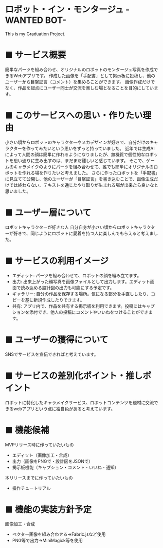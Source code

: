 # ロボット・イン・モンタージュ -WANTED BOT-
This is my Graduation Project.

# ■ サービス概要
簡単なパーツを組み合わせ、オリジナルのロボットのモンタージュ写真を作成できるWebアプリです。
作成した画像を「手配書」として掲示板に投稿し、他のユーザーから目撃証言（コメント）を集めることができます。
画像作成だけでなく、作品を起点にユーザー同士が交流を楽しむ場となることを目的にしています。


# ■ このサービスへの思い・作りたい理由
小さい頃からロボットのキャラクターやメカデザインが好きで、自分だけのキャラクターを作ってみたいという思いをずっと持っていました。
近年では生成AIによって人間の顔は簡単に作れるようになりましたが、無機質で個性的なロボットを思い通りに生み出すのは、まだまだ難しいと感じています。
そこで、ゲームのキャラメイクのようにパーツを組み合わせて、誰でも簡単にオリジナルのロボットを作れる場を作りたいと考えました。
さらに作ったロボットを「手配書」に見立てて公開し、他のユーザーが「目撃証言」を書き込むことで、画像生成だけでは終わらない、テキストを通じたやり取りが生まれる場が出来たら良いなと思いました。


# ■ ユーザー層について
ロボットキャラクターが好きな人
自分自身が小さい頃からロボットキャラクターが好きで、同じようにロボットに愛着を持つ人に楽しんでもらえると考えました。


# ■ サービスの利用イメージ
* エディット: パーツを組み合わせて、ロボットの顔を組み立てます。
* 出力: 出来上がった顔写真を画像ファイルとして出力します。エディット画面で読み込める設計図の出力も可能にする予定です。
* ギャラリー: 自分の作品を保存する場所。気になる部分を手直ししたり、コピーを基に新規作成したりできます。
* 共有: アプリ内で、作品を共有する掲示板を利用できます。投稿にはキャプションを添付でき、他人の投稿にコメントやいいねをつけることができます。

# ■ ユーザーの獲得について
SNSでサービスを宣伝できればと考えています。

# ■ サービスの差別化ポイント・推しポイント
ロボットに特化したキャラメイクサービス、ロボットコンテンツを題材に交流できるwebアプリという点に独自色があると考えています。

# ■ 機能候補
MVPリリース時に作っていたいもの
* エディット（画像加工・合成）
* 出力（画像をPNGで・設計図をJSONで）
* 掲示板機能（キャプション・コメント・いいね・通知）

本リリースまでに作っていたいもの
* 操作チュートリアル

# ■ 機能の実装方針予定
画像加工・合成
* ベクター画像を組み合わせる→Fabric.jsなど使用
* PNG等で出力→MiniMagick等を使用
